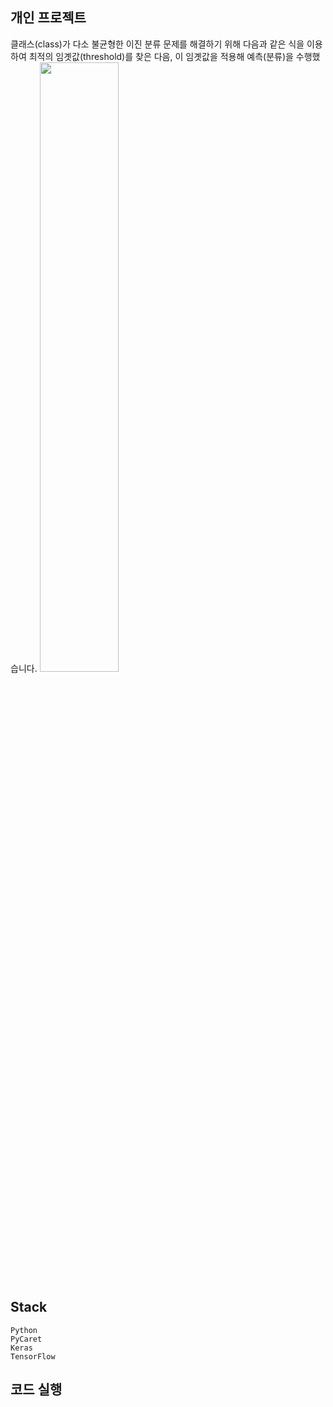 ## 개인 프로젝트
클래스(class)가 다소 불균형한 이진 분류 문제를 해결하기 위해 다음과 같은 식을 이용하여 최적의 임곗값(threshold)를 찾은 다음, 이 임곗값을 적용해 예측(분류)을 수행했습니다.
<img src = "./imbalanced-data-binary-classification/optimal threshold.jpg" width="50%"> 
## Stack
```
Python
PyCaret
Keras  
TensorFlow  
```

## 코드 실행
